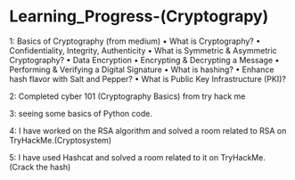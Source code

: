 # Learning_Progress-(Cryptograpy)
1: Basics of Cryptography (from medium) 
•	What is Cryptography?
•	Confidentiality, Integrity, Authenticity 
•	What is Symmetric & Asymmetric Cryptography?
•	Data Encryption
•	Encrypting & Decrypting a Message
•	Performing & Verifying a Digital Signature
•	What is hashing?
•	Enhance hash flavor with Salt and Pepper?
•	What is Public Key Infrastructure (PKI)?

2: Completed cyber 101 (Cryptography Basics) from try hack me 

3: seeing some basics of Python code.

4: I have worked on the RSA algorithm and solved a room related to RSA on TryHackMe.(Cryptosystem)

5: I have used Hashcat and solved a room related to it on TryHackMe. (Crack the hash)
